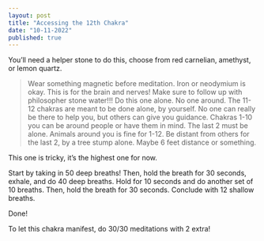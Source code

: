 ```yaml
---
layout: post
title: "Accessing the 12th Chakra"
date: "10-11-2022"
published: true
---
```


You’ll need a helper stone to do this, choose from red carnelian, amethyst, or lemon quartz.

> Wear something magnetic before meditation. Iron or neodymium is okay. This is for the brain and nerves! Make sure to follow up with philosopher stone water!!! Do this one alone. No one around. The 11-12 chakras are meant to be done alone, by yourself. No one can really be there to help you, but others can give you guidance. Chakras 1-10 you can be around people or have them in mind. The last 2 must be alone. Animals around you is fine for 1-12.  Be distant from others for the last 2, by a tree stump alone. Maybe 6 feet distance or something.

This one is tricky, it’s the highest one for now.

Start by taking in 50 deep breaths! Then, hold the breath for 30 seconds, exhale, and do 40 deep breaths. Hold for 10 seconds and do another set of 10 breaths. Then, hold the breath for 30 seconds. Conclude with 12 shallow breaths.

Done!

To let this chakra manifest, do 30/30 meditations with 2 extra!
